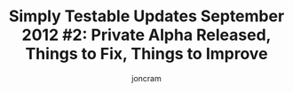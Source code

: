 ---
title: "Simply Testable Updates September 2012 #2: Private Alpha Released, Things to Fix, Things to Improve"
short_title: "Simply Testable Updates Sept #2: Private Alpha, Things to Fix/Improve"
author: joncram
newsletter_meta:
    issue_number: eighth
    url: https://us5.campaign-archive1.com/?u=ac75e33d993d2b502e333ddd0&amp;id=75a283896c
    closing_sentence: Expect the next in a week from now, September 19 2012.
    highlights:
       - the <a href="http://alpha1.simplytestable.com/">private alpha</a> was released!
       - created a marketing-focused landing page, which will be the simplytestable.com homepage
       - created a useful 'your browser is just too old' page for Internet Explorer versions 7 or lower
       - added uservoice.com feedback integration, allowing users to suggest new features and allowing users to vote on suggestions that most  interest them
       - ran many, many full-site HTML validation tests to see what breaks
---